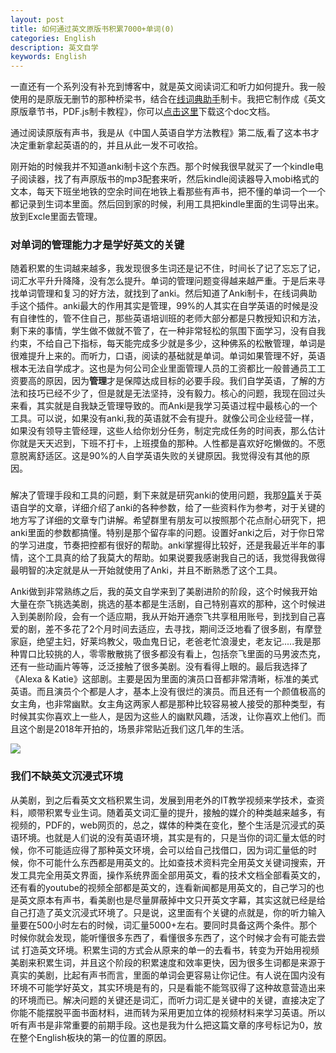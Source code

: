 ```yaml
---
layout: post
title: 如何通过英文原版书积累7000+单词(0)
categories: English
description: 英文自学
keywords: English
---
```


一直还有一个系列没有补充到博客中，就是英文阅读词汇和听力如何提升。我一般使用的是原版无删节的那种桥梁书，结合在[线词典助手](https://chrome.google.com/webstore/detail/online-dictionary-helper/lppjdajkacanlmpbbcdkccjkdbpllajb)制卡。我把它制作成《英文原版章节书，PDF.js制卡教程》，你可以[点击这里](https://cs-cn.top/assets/doc/英文原版章节书PDFJS制卡教程.docx)下载这个doc文档。

通过阅读原版有声书，我是从《中国人英语自学方法教程》第二版,看了这本书才决定重新拿起英语的的，并且从此一发不可收拾。

刚开始的时候我并不知道anki制卡这个东西。那个时候我很早就买了一个kindle电子阅读器，找了有声原版书的mp3配套来听，然后kindle阅读器导入mobi格式的文本，每天下班坐地铁的空余时间在地铁上看那些有声书，把不懂的单词一个一个都记录到生词本里面。然后回到家的时候，利用工具把kindle里面的生词导出来。放到Excle里面去管理。

### 对单词的管理能力才是学好英文的关键

随着积累的生词越来越多，我发现很多生词还是记不住，时间长了记了忘忘了记，词汇水平升升降降，没有怎么提升。单词的管理问题变得越来越严重。于是后来寻找单词管理和复习的好方法，就找到了anki。然后知道了Anki制卡，在线词典助手这个插件。anki最大的作用其实是管理，99%的人其实在自学英语的时候是没有自律性的，管不住自己，那些英语培训班的老师大部分都是只教授知识和方法，剩下来的事情，学生做不做就不管了，在一种非常轻松的氛围下面学习，没有自我约束，不给自己下指标，每天能完成多少就是多少，这种佛系的松散管理，单词是很难提升上来的。而听力，口语，阅读的基础就是单词。单词如果管理不好，英语根本无法自学成才。这也是为何公司企业里面管理人员的工资都比一般普通员工工资要高的原因，因为**管理**才是保障达成目标的必要手段。我们自学英语，了解的方法和技巧已经不少了，但是就是无法坚持，没有毅力。核心的问题，我现在回过头来看，其实就是自我缺乏管理导致的。而Anki是我学习英语过程中最核心的一个工具。可以说，如果没有anki,我的英语就不会有提升。就像公司企业经营一样，如果没有领导主管经理，这些人给你划分任务，制定完成任务的时间表，那么估计你就是天天迟到，下班不打卡，上班摸鱼的那种。人性都是喜欢好吃懒做的。不愿意脱离舒适区。这是90%的人自学英语失败的关键原因。我觉得没有其他的原因。

### 

解决了管理手段和工具的问题，剩下来就是研究anki的使用问题，我那[9篇](https://cs-cn.top/categories/#English)关于英语自学的文章，详细介绍了anki的各种参数，给了一些资料作为参考，对于关键的地方写了详细的文章专门讲解。希望群里有朋友可以按照那个花点耐心研究下，把anki里面的参数都搞懂。特别是那个留存率的问题。设置好anki之后，对于你日常的学习进度，节奏把控都有很好的帮助。anki掌握得比较好，还是我最近半年的事情，这个工具真的给了我莫大的帮助。如果说要我感谢我自己的话，我觉得我做得最明智的决定就是从一开始就使用了Anki，并且不断熟悉了这个工具。

Anki做到非常熟练之后，我的英文自学来到了美剧进阶的阶段，这个时候我开始大量在奈飞挑选美剧，挑选的基本都是生活剧，自己特别喜欢的那种，这个时候进入到美剧阶段，会有一个适应期，我从开始开通奈飞共享租用账号，到找到自己喜爱的剧，差不多花了2个月时间去适应，去寻找，期间泛泛地看了很多剧，有摩登家庭，绝望主妇，好莱坞教父，吸血鬼日记，老爸老忙浪漫史，老友记.....我是那种胃口比较挑的人，零零散散挑了很多都没有看上，包括奈飞里面的马男波杰克，还有一些动画片等等，泛泛接触了很多美剧。没有看得上眼的。最后我选择了《Alexa & Katie》这部剧。主要是因为里面的演员口音都非常清晰，标准的美式英语。而且演员个个都是人才，基本上没有很烂的演员。而且还有一个颜值极高的女主角，也非常幽默。女主角这两家人都是那种比较容易被人接受的那种类型，有时候其实你喜欢上一些人，是因为这些人的幽默风趣，活泼，让你喜欢上他们。而且这个剧是2018年开拍的，场景非常贴近我们这几年的生活。

<img src="https://cs-cn.top/images/posts/Alexa_Katie000.png"/>

### 我们不缺英文沉浸式环境

从美剧，到之后看英文文档积累生词，发展到用老外的IT教学视频来学技术，查资料，顺带积累专业生词。随着英文词汇量的提升，接触的媒介的种类越来越多，有视频的，PDF的，web网页的，总之，媒体的种类在变化，整个生活是沉浸式的英语环境。也就是人们说的没有英语环境，其实是有的，只是当你的词汇量太低的时候，你不可能适应得了那种英文环境，会可以给自己找借口，因为词汇量低的时候，你不可能什么东西都是用英文的。比如查技术资料完全用英文关键词搜索，开发工具完全用英文界面，操作系统界面全部用英文，看的技术文档全部看英文的，还有看的youtube的视频全部都是英文的，连看新闻都是用英文的，自己学习的也是英文原本有声书，看美剧也是尽量屏蔽掉中文只开英文字幕，其实这就已经是给自己打造了英文沉浸式环境了。只是说，这里面有个关键的点就是，你的听力输入量要在500小时左右的时候，词汇量5000+左右。要同时具备这两个条件。那个时候你就会发现，能听懂很多东西了，看懂很多东西了，这个时候才会有可能去尝试 打造英文环境。积累生词的方式会从原来的单一的去看书，转变为开始用视频美剧来积累生词，并且这个阶段的积累速度和效率更快，因为很多生词都是来源于真实的美剧，比起有声书而言，里面的单词会更容易让你记住。有人说在国内没有环境不可能学好英文，其实环境是有的，只是看能不能驾驭得了这种故意营造出来的环境而已。解决问题的关键还是词汇，而听力词汇是关键中的关键，直接决定了你能不能摆脱平面书面材料，进而转为采用更加立体的视频材料来学习英语。所以听有声书是非常重要的前期手段。这也是我为什么把这篇文章的序号标记为0，放在整个English板块的第一的位置的原因。

